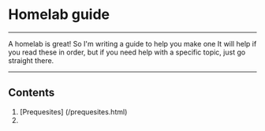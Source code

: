 # Homelab guide
---

A homelab is great! So I'm writing a guide to help you make one
It will help if you read these in order, but if you need help with a specific topic, just go straight there.

---
## Contents
1. [Prequesites] (/prequesites.html)
2. 

